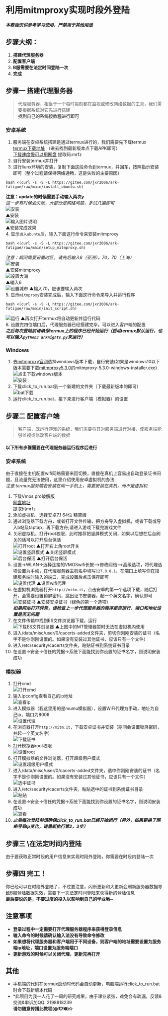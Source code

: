 # 利用mitmproxy实现时段外登陆
***本教程仅供参考学习使用，严禁用于其他用途***
## 步骤大纲：
1. **搭建代理服务器**
2. **配置客户端**
3. **B服需要在法定时间登陆一次**
4. **完成**
## 步骤一 搭建代理服务器
> 代理服务器，相当于一个每时每刻都在监视或修改网络数据的工具，我们需要根据系统对它先进行搭建  
**找到自己的系统按教程进行即可**
### 安卓系统
1. 服务端在安卓系统搭建是通过termux进行的，我们需要先下载termux  
[termux下载地址](https://f-droid.org/packages/com.termux/)
（进去找到最新版本点下载APK即可）  
[下载速度慢可以用网盘](https://pan.baidu.com/s/1L3P_Uq-1zngROkQYrXICuQ)
提取码:mrfz  
2. 自行安装termux并打开  
3. 进行liunx环境的安装，复制下面这段命令到termux，并回车，按照指示安装即可（整个过程请保持网络通畅，这是失败的主要原因）  
```
bash <(curl -s -S -L https://gitee.com/jxr2006/ark-fatigue/raw/main/install_ubuntu.sh)
```  
**注意：update的时候需要手动输入两次y**  
*这一步有时候会失败，大部分是网络问题，多试几遍即可*  
![安装](https://images.gitee.com/uploads/images/2021/1029/150552_e616577b_7638561.png "Screenshot_20211029-130639.png")  
▲安装  
![输入图片说明](https://images.gitee.com/uploads/images/2021/1029/151352_a8987044_7638561.png "Screenshot_20211029-130954.png")  
▲安装完成效果  
4. 显示`进入ubuntu`后，输入下面这行命令来安装mitmproxy
```
bash <(curl -s -S -L https://gitee.com/jxr2006/ark-fatigue/raw/main/setup_mitmproxy.sh)
```  
*注意：期间需要设置时区，请先后输入6（亚洲），70，70（上海）*  
![安装](https://images.gitee.com/uploads/images/2021/1029/150845_6a3ea038_7638561.png "Screenshot_20211029-131025.png")  
▲安装mitmproxy  
![设置大洲](https://images.gitee.com/uploads/images/2021/1029/150922_8390d541_7638561.png "Screenshot_20211028-180953.png")  
▲输入6  
![设置城市](https://images.gitee.com/uploads/images/2021/1029/150954_21fd196b_7638561.png "Screenshot_20211029-131316.png")
▲输入70，应该要输入两次  
5. 显示`mitmproxy`安装完成后，输入下面这行命令来导入并运行程序  
```
bash <(curl -s -S -L https://gitee.com/jxr2006/ark-fatigue/raw/main/init_script.sh)
```
![运行](https://images.gitee.com/uploads/images/2021/1029/152114_41ac3f3a_7638561.png "Screenshot_20211029-130149.png")
▲再次打开termux将自动更新并运行代码  
6. 设置完四位端口后，代理服务器已经搭建完毕，可以进入客户端的配置  
***之后每次登陆前请确保termux上的程序已经开始运行（启动termux默认运行，也可以输入`python3 arknights.py`来运行）***
### Windows
1. 去[mitmproxy官网](https://mitmproxy.org/#mitmproxy)选择windows版本下载，自行安装(如果是windows10以下版本需要下载[mitmproxy5.3.0](https://mitmproxy.org/downloads/)的mitmproxy-5.3.0-windows-installer.exe)  
![点击下载windows版本](https://images.gitee.com/uploads/images/2021/1023/174442_e05b8115_7638561.png "8%XI4@WA652P]RL{[LX67]7.png")  
![安装](https://images.gitee.com/uploads/images/2021/1023/174603_4fddf567_7638561.png "K{[0DZ1$H2RBA]24$5C48KU.png")  
2. 下载click_to_run.bat到一个新建的文件夹（下载最新版本的即可）  
![bat下载](https://images.gitee.com/uploads/images/2021/1031/183618_46bdefdc_7638561.png "3GS8R}@%6[~M@8}4`NY)F56.png")  
3. 运行click_to_run.bat，接下来进行客户端（模拟器）的设置  
## 步骤二 配置客户端
> 客户端，既运行游戏的系统，我们需要将其对服务端进行对接，使服务端能够监视或修改客户端的数据  
#### 以下所有步骤需要在代理服务器运行程序后进行
### 安卓系统
由于直接在主机配置wifi网络需要来回切换，直接在真机上容易出自动登录证书问题，且流量党无法使用，这里介绍使用安卓虚拟机的办法  
*注意:termux服务端若安装在同一手机上，需要安装在真机，而不是虚拟机*  
1. 下载Vmos pro破解版  
[网盘地址](https://pan.baidu.com/s/1MIis1SuL_Yvhm2bbj2jQLQ)  
提取码mrfz  
2. 添加虚拟机，选择安卓7.1 64位 精简版  
3. 通过浏览器下载方舟，或者打开文件传输，把方舟导入虚拟机，或者下载或导入b站及taptap，再下载方舟;请进入游戏下载完游戏文件  
4. 关闭虚拟机，打开root权限，此时推荐把竖屏模式关闭，如果以后想在后台刷关的话可以打开后台保活  
![打开root](https://images.gitee.com/uploads/images/2021/1029/235430_edafce17_7638561.png "Screenshot_20211029-234106.png")
▲打开右上角root开关  
![设置竖屏模式](https://images.gitee.com/uploads/images/2021/1029/235618_94df6e0b_7638561.png "Screenshot_20211029-234321.png")
▲关闭竖屏模式  
![后台保活](https://images.gitee.com/uploads/images/2021/1029/235647_3ea354bf_7638561.png "Screenshot_20211029-235607.png")
▲打开后台保活  
5. 设置->WLAN->选择连接的VMOSwifi长按–>修改网络–>高级选项，将代理选项设置为手动，在代理服务器主机名中填写`127.0.0.1`，在端口上填写你在搭建服务端时输入的端口，完成设置后点击保存即可  
![设置代理](https://images.gitee.com/uploads/images/2021/1029/235926_5eb1b7b9_7638561.png "Screenshot_20211029-234219.png")
▲设置wifi代理  
6. 在虚拟机浏览器打开`http://mitm.it`，点击安卓的第一个选项下载，随后打开，会需要设置锁屏密码，跳出证书安装器，起一个英文名字，确认即可  
![安装证书](https://images.gitee.com/uploads/images/2021/1030/000152_c3704100_7638561.png "Screenshot_20211029-234515.png")
▲安装安卓证书（绿色的第一个选项）  
***如果网站打开异常，请检查上一步代理服务器的程序是否运行，端口和地址设置是否无问题***  
7. 在文件传输中找到ES文件浏览器下载，运行  
![下载ES文件浏览器](https://images.gitee.com/uploads/images/2021/1030/000553_2658aad7_7638561.png "Screenshot_20211029-234403.png")
▲上图中的MT管理器暂时无法在虚拟机内使用  
8. 进入/data/misc/user/0/cacerts-added文件夹，剪切你刚刚安装的证书（名字不是你刚刚设置的。如果没有安装过其他证书，应该只有一个文件）  
9. 进入/etc/security/cacerts文件夹，粘贴证书到系统证书目录  
10. 在设置->安全->信任的凭据->系统下面能找到你设置的证书名字，则说明安装成功  
### 模拟器
1. 打开cmd  
![打开cmd](https://images.gitee.com/uploads/images/2021/1023/195404_22b4d808_7638561.png "]_LNKLG~{~~A0EH0}VTTDDE.png")  
2. 输入ipconfig查看自己的ip地址  
![查看ip](https://images.gitee.com/uploads/images/2021/1023/195606_47f602f1_7638561.png "QZ}5F329IO7M{3@MX%}FVOG.png")  
3. 进入模拟器（我这里用的是mumu模拟器），设置WiFi代理为手动，地址为自己ip，端口为8008  
![设置代理](https://images.gitee.com/uploads/images/2021/1023/195942_49555077_7638561.png "OH2I)_LP%GSZPO5ZR1``ZEG.png")  
4. 在浏览器打开`http://mitm.it`，下载安卓证书并安装（期间会设置锁屏密码，并起一个英文名字）  
![下载证书](https://images.gitee.com/uploads/images/2021/1023/200126_aa850b70_7638561.png "]5O5A1WM1VVH6%[ZQK0{D}6.png")  
5. 打开模拟器root权限  
![设置root](https://images.gitee.com/uploads/images/2021/1023/200444_82fbb766_7638561.png "0~7(7}QA(M~H%1@95E}@WOS.png")  
6. 打开模拟器的文件浏览器，打开超级用户模式  
![设置超级用户模式](https://images.gitee.com/uploads/images/2021/1023/200541_70e10cbb_7638561.png "7IW%{[EST7SU_%0[2RLT3@D.png")  
7. 进入/data/misc/user/0/cacerts-added文件夹，选中你刚刚安装的证书（名字不是你刚刚设置的。如果没有安装过其他证书，应该只有一个文件）  
![选中证书](https://images.gitee.com/uploads/images/2021/1023/201059_1d928ee3_7638561.png "FOX}~RJ1U@MD71J31Q609%L.png")  
8. 进入/etc/security/cacerts文件夹，粘贴选中的证书到系统证书目录  
![粘贴](https://images.gitee.com/uploads/images/2021/1023/201128_13686839_7638561.png "R1_K9]X`1~N6PKLS{U`~$$4.png")  
9. 在设置->安全->信任的凭据->系统下面能找到你设置的证书名字，则说明安装成功  
![查看](https://images.gitee.com/uploads/images/2021/1023/201502_ee7e839a_7638561.png "4_)$HF6DD89M@75W6GLWIW5.png")  
10. ***之后每次登陆前请确保click_to_run.bat已经开始运行（另外，如果更换了网络导致ip变化，请重新执行第2，3步）***
## 步骤三 \在法定时间内登陆
由于要获取正常时段的用户信息来实现时段外登陆，你需要在时段内登陆一次
## 步骤四 完工！
你已经可以在时段外登陆了，不过要注意，闪断更新和大更新会刷新服务器数据导致B服登陆数据失效，需要下一次法定时间登陆来获得新的登陆信息  
**最后要说的是，不要过度的投入以影响到自己的学业哟~**
## 注意事项
- **登录过程中一定需要打开代理服务器程序来获得登录信息**
- **输入命令的时候请确认输入法没有导致命令修改**
- **如果想将代理服务器和客户端用于不同设备，则客户端的地址需要设置为服务端ip地址，端口设置为服务端端口**
- **更新游戏的时候可以关闭代理，更新完再打开**
## 其他
- 手机端的代码在termux启动时代码会自动更新，电脑端运行click_to_run.bat时会下载新版本代码  
- *此项目为我一人花了一周的研究成果，由于课业紧张，难免会有疏漏，反馈&交流&申诉加QQ: 2198818239  
**请勿随意传播此教程(◍˃̶ᗜ˂̶◍)✩**
